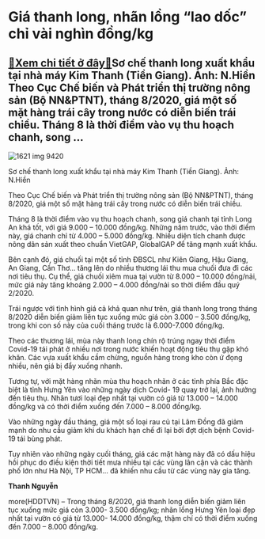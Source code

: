 Giá thanh long, nhãn lồng “lao dốc” chỉ vài nghìn đồng/kg
=========================================================

[:gift:Xem chi tiết ở đây:gift:](https://hddtvn.com/gia-thanh-long-nhan-long-lao-doc-chi-vai-nghin-dong-kg/)Sơ chế thanh long xuất khẩu tại nhà máy Kim Thanh (Tiền Giang). Ảnh: N.Hiền Theo Cục Chế biến và Phát triển thị trường nông sản (Bộ NN&PTNT), tháng 8/2020, giá một số mặt hàng trái cây trong nước có diễn biến trái chiều. Tháng 8 là thời điểm vào vụ thu hoạch chanh, song …
--------------------------------------------------------------------------------------------------------------------------------------------------------------------------------------------------------------------------------------------------------------------------------





![1621 img 9420](https://haiquanonline.com.vn/stores/news_dataimages/hiennt/032019/25/10/in_article/1621_IMG_9420.jpg?rt=20200904101306 "Sơ chế thanh long xuất khẩu tại nhà máy Kim Thanh (Tiền Giang). Ảnh: N.Hiền")


Sơ chế thanh long xuất khẩu tại nhà máy Kim Thanh (Tiền Giang). Ảnh: N.Hiền



Theo Cục Chế biến và Phát triển thị trường nông sản (Bộ NN&PTNT), tháng 8/2020, giá một số mặt hàng trái cây trong nước có diễn biến trái chiều.


Tháng 8 là thời điểm vào vụ thu hoạch chanh, song giá chanh tại tỉnh Long An khá tốt, với giá 9.000 – 10.000 đồng/kg. Những năm trước, vào thời điểm này, giá chanh chỉ từ 4.000 – 5.000 đồng/kg. Nhiều diện tích chanh được nông dân sản xuất theo chuẩn VietGAP, GlobalGAP để tăng mạnh xuất khẩu.


Bên cạnh đó, giá chuối tại một số tỉnh ĐBSCL như Kiên Giang, Hậu Giang, An Giang, Cần Thơ… tăng lên do nhiều thương lái thu mua chuối đưa đi các nơi tiêu thụ. Cụ thể, giá chuối xiêm mua tại vườn từ 8.000 – 10.000 đồng/nải, mức giá này tăng khoảng 2.000 – 4.000 đồng/nải so thời điểm đầu quý 2/2020.


Trái ngược với tình hình giá cả khả quan như trên, giá thanh long trong tháng 8/2020 diễn biến giảm liên tục xuống mức giá còn 3.000 – 3.500 đồng/kg, trong khi con số này của cuối tháng trước là 6.000-7.000 đồng/kg.


Theo các thương lái, mùa này thanh long chín rộ trúng ngay thời điểm Covid-19 tái phát ở nhiều nơi trong nước khiến hoạt động tiêu thụ gặp khó khăn. Các vựa xuất khẩu cầm chừng, nguồn hàng trong kho còn ứ đọng nhiều, nên giá bị đẩy xuống nhanh.


Tương tự, với mặt hàng nhãn mùa thu hoạch nhãn ở các tỉnh phía Bắc đặc biệt là tỉnh Hưng Yên vào những ngày dịch Covid- 19 quay trở lại, ảnh hưởng đến tiêu thụ. Nhãn tươi loại đẹp nhất tại vườn có giá từ 13.000 – 14.000 đồng/kg và có thời điểm xuống đến 7.000 – 8.000 đồng/kg.


Vào những ngày đầu tháng, giá một số loại rau củ tại Lâm Đồng đã giảm mạnh do nhu cầu giảm khi du khách hạn chế đi lại bởi đợt dịch bệnh Covid-19 tái bùng phát.


Tuy nhiên vào những ngày cuối tháng, giá các mặt hàng này đã có dấu hiệu hồi phục do điều kiện thời tiết mưa nhiều tại các vùng lân cận và các thành phố lớn như Hà Nội, TP HCM… đã khiến nhu cầu từ các vùng này gia tăng.




**Thanh Nguyễn**



more(HDDTVN) – Trong tháng 8/2020, giá thanh long diễn biến giảm liên tục xuống mức giá còn 3.000- 3.500 đồng/kg; nhãn lồng Hưng Yên loại đẹp nhất tại vườn có giá từ 13.000- 14.000 đồng/kg, thậm chí có thời điểm xuống đến 7.000 – 8.000 đồng/kg.

